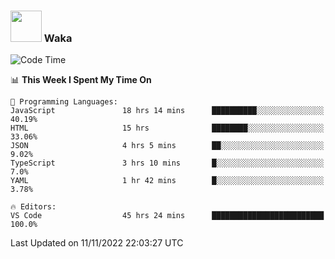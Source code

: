 ### <img src="https://media.giphy.com/media/VgCDAzcKvsR6OM0uWg/giphy.gif" width="50"> Waka

  <!--START_SECTION:waka-->
![Code Time](http://img.shields.io/badge/Code%20Time-1%2C069%20hrs%2026%20mins-blue)

📊 **This Week I Spent My Time On** 

```text
💬 Programming Languages: 
JavaScript               18 hrs 14 mins      ██████████░░░░░░░░░░░░░░░   40.19% 
HTML                     15 hrs              ████████░░░░░░░░░░░░░░░░░   33.06% 
JSON                     4 hrs 5 mins        ██░░░░░░░░░░░░░░░░░░░░░░░   9.02% 
TypeScript               3 hrs 10 mins       █░░░░░░░░░░░░░░░░░░░░░░░░   7.0% 
YAML                     1 hr 42 mins        █░░░░░░░░░░░░░░░░░░░░░░░░   3.78%

🔥 Editors: 
VS Code                  45 hrs 24 mins      █████████████████████████   100.0%

```


 Last Updated on 11/11/2022 22:03:27 UTC
<!--END_SECTION:waka-->

